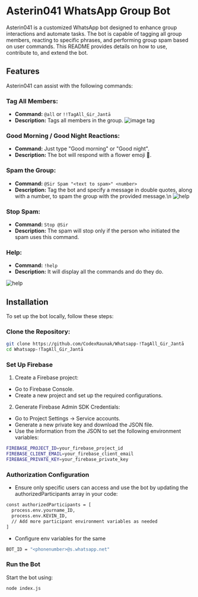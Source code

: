 # Asterin041 WhatsApp Group Bot

Asterin041 is a customized WhatsApp bot designed to enhance group interactions and automate tasks. The bot is capable of tagging all group members, reacting to specific phrases, and performing group spam based on user commands. This README provides details on how to use, contribute to, and extend the bot.

## Features

Asterin041 can assist with the following commands:

### Tag All Members:

- **Command:** `@all` or `!!TagAll_Gir_Jantā`
- **Description:** Tags all members in the group.
 ![image tag](https://i.ibb.co/DDz9nH0/IMG-3264.jpg)

### Good Morning / Good Night Reactions:

- **Command:** Just type "Good morning" or "Good night".
- **Description:** The bot will respond with a flower emoji 🌸.

### Spam the Group:

- **Command:** `@Sir Spam "<text to spam>" <number>`
- **Description:** Tag the bot and specify a message in double quotes, along with a number, to spam the group with the provided message.\n
![help](https://i.ibb.co/xHsVPn0/image.png)

### Stop Spam:

- **Command:** `Stop @Sir`
- **Description:** The spam will stop only if the person who initiated the spam uses this command.

### Help:

- **Command:** `!help`
- **Description:** It will display all the commands and do they do.

![help](https://i.ibb.co/b1fHm73/image.png)

## Installation

To set up the bot locally, follow these steps:

### Clone the Repository:

```bash
git clone https://github.com/CodexRaunak/Whatsapp-!TagAll_Gir_Jantā
cd Whatsapp-!TagAll_Gir_Jantā
```

### Set Up Firebase
1. Create a Firebase project:
- Go to Firebase Console.
- Create a new project and set up the required configurations.
2. Generate Firebase Admin SDK Credentials:
- Go to Project Settings -> Service accounts.
- Generate a new private key and download the JSON file.
- Use the information from the JSON to set the following environment variables:

```bash
FIREBASE_PROJECT_ID=your_firebase_project_id
FIREBASE_CLIENT_EMAIL=your_firebase_client_email
FIREBASE_PRIVATE_KEY=your_firebase_private_key
```

### Authorization Configuration
- Ensure only specific users can access and use the bot by updating the authorizedParticipants array in your code:
``` bash
const authorizedParticipants = [
  process.env.yourname_ID,
  process.env.KEVIN_ID,
  // Add more participant environment variables as needed
]
```
- Configure env variables for the same 
``` bash
BOT_ID = "<phonenumber>@s.whatsapp.net"
```
### Run the Bot
Start the bot using:

``` bash
node index.js
```

